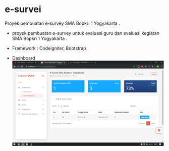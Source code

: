 # e-survei
Proyek pembuatan e-survey SMA Bopkri 1 Yogyakarta
.
- proyek pembuatan e-survey untuk evaluasi guru dan evaluasi kegiatan SMA Bopkri 1 Yogyakarta
.
- Framework : Codeigniter, Bootstrap

- Dashboard
![alt text](img/ss1.png)